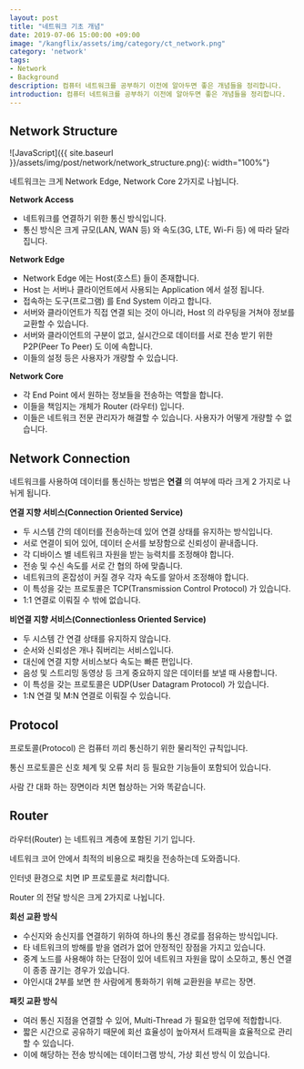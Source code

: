 ```yaml
---
layout: post
title: "네트워크 기초 개념"
date: 2019-07-06 15:00:00 +09:00
image: "/kangflix/assets/img/category/ct_network.png"
category: 'network'
tags:
- Network
- Background
description: 컴퓨터 네트워크를 공부하기 이전에 알아두면 좋은 개념들을 정리합니다.
introduction: 컴퓨터 네트워크를 공부하기 이전에 알아두면 좋은 개념들을 정리합니다.
---
```


## Network Structure

![JavaScript]({{ site.baseurl }}/assets/img/post/network/network_structure.png){: width="100%"}

네트워크는 크게 Network Edge, Network Core 2가지로 나뉩니다.

**Network Access**

- 네트워크를 연결하기 위한 통신 방식입니다.
- 통신 방식은 크게 규모(LAN, WAN 등) 와 속도(3G, LTE, Wi-Fi 등) 에 따라 달라집니다.

**Network Edge**

- Network Edge 에는 Host(호스트) 들이 존재합니다.
- Host 는 서버나 클라이언트에서 사용되는 Application 에서 설정 됩니다.
- 접속하는 도구(프로그램) 를 End System 이라고 합니다.
- 서버와 클라이언트가 직접 연결 되는 것이 아니라, Host 의 라우팅을 거쳐야 정보를 교환할 수 있습니다.
- 서버와 클라이언트의 구분이 없고, 실시간으로 데이터를 서로 전송 받기 위한 P2P(Peer To Peer) 도 이에 속합니다.
- 이들의 설정 등은 사용자가 개량할 수 있습니다.

**Network Core**

- 각 End Point 에서 원하는 정보들을 전송하는 역할을 합니다.
- 이들을 책임지는 개체가 Router (라우터) 입니다.
- 이들은 네트워크 전문 관리자가 해결할 수 있습니다. 사용자가 어떻게 개량할 수 없습니다.

## Network Connection

네트워크를 사용하여 데이터를 통신하는 방법은 **연결** 의 여부에 따라 크게 2 가지로 나뉘게 됩니다.

**연결 지향 서비스(Connection Oriented Service)**

- 두 시스템 간의 데이터를 전송하는데 있어 연결 상태를 유지하는 방식입니다.
- 서로 연결이 되어 있어, 데이터 순서를 보장함으로 신뢰성이 끝내줍니다.
- 각 디바이스 별 네트워크 자원을 받는 능력치를 조정해야 합니다.
- 전송 및 수신 속도를 서로 간 협의 하에 맞춥니다.
- 네트워크의 혼잡성이 커질 경우 각자 속도를 알아서 조정해야 합니다.
- 이 특성을 갖는 프로토콜은 TCP(Transmission Control Protocol) 가 있습니다.
- 1:1 연결로 이뤄질 수 밖에 없습니다.

**비연결 지향 서비스(Connectionless Oriented Service)**

- 두 시스템 간 연결 상태를 유지하지 않습니다.
- 순서와 신뢰성은 개나 줘버리는 서비스입니다.
- 대신에 연결 지향 서비스보다 속도는 빠른 편입니다.
- 음성 및 스트리밍 동영상 등 크게 중요하지 않은 데이터를 보낼 때 사용합니다.
- 이 특성을 갖는 프로토콜은 UDP(User Datagram Protocol) 가 있습니다.
- 1:N 연결 및 M:N 연결로 이뤄질 수 있습니다.

## Protocol

프로토콜(Protocol) 은 컴퓨터 끼리 통신하기 위한 물리적인 규칙입니다.

통신 프로토콜은 신호 체계 및 오류 처리 등 필요한 기능들이 포함되어 있습니다.

사람 간 대화 하는 장면이라 치면 협상하는 거와 똑같습니다.

## Router

라우터(Router) 는 네트워크 계층에 포함된 기기 입니다.

네트워크 코어 안에서 최적의 비용으로 패킷을 전송하는데 도와줍니다.

인터넷 환경으로 치면 IP 프로토콜로 처리합니다.

Router 의 전달 방식은 크게 2가지로 나뉩니다.

**회선 교환 방식**

- 수신지와 송신지를 연결하기 위하여 하나의 통신 경로를 점유하는 방식입니다.
- 타 네트워크의 방해를 받을 염려가 없어 안정적인 장점을 가지고 있습니다.
- 중계 노드를 사용해야 하는 단점이 있어 네트워크 자원을 많이 소모하고, 통신 연결이 종종 끊기는 경우가 있습니다.
- 야인시대 2부를 보면 한 사람에게 통화하기 위해 교환원을 부르는 장면.

**패킷 교환 방식**

- 여러 통신 지점을 연결할 수 있어, Multi-Thread 가 필요한 업무에 적합합니다.
- 짧은 시간으로 공유하기 때문에 회선 효율성이 높아져서 트래픽을 효율적으로 관리할 수 있습니다.
- 이에 해당하는 전송 방식에는 데이터그램 방식, 가상 회선 방식 이 있습니다.